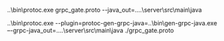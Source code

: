 ..\bin\protoc.exe grpc_gate.proto --java_out=..\..\server\src\main\java

..\bin\protoc.exe --plugin=protoc-gen-grpc-java=..\bin\gen-grpc-java.exe –-grpc-java_out=..\..\server\src\main\java ./grpc_gate.proto